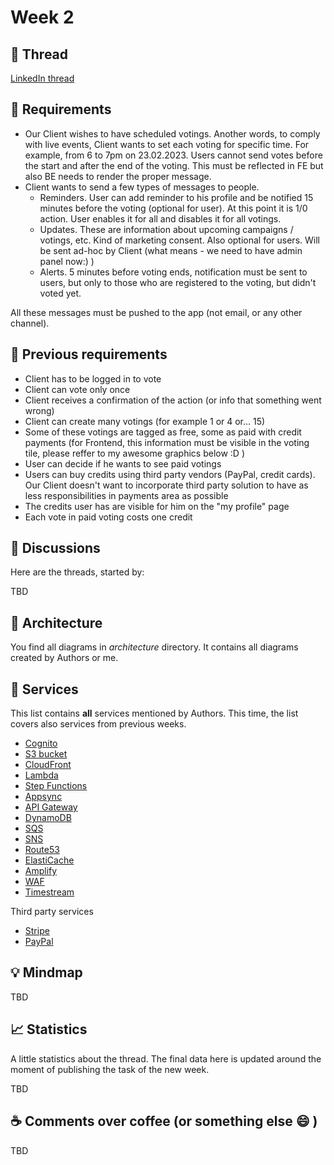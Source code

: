 # Week 2

## :link: Thread

[LinkedIn thread](https://www.linkedin.com/posts/pawelpiwosz_people-thegame-fun-activity-7020494076533706752-dahY)

## :page_with_curl: Requirements

* Our Client wishes to have scheduled votings. Another words, to comply with live events, Client wants to set each voting for specific time. For example, from 6 to 7pm on 23.02.2023. Users cannot send votes before the start and after the end of the voting. This must be reflected in FE but also BE needs to render the proper message.
* Client wants to send a few types of messages to people.
  * Reminders. User can add reminder to his profile and be notified 15 minutes before the voting (optional for user). At this point it is 1/0 action. User enables it for all and disables it for all votings.
  * Updates. These are information about upcoming campaigns / votings, etc. Kind of marketing consent. Also optional for users. Will be sent ad-hoc by Client (what means - we need to have admin panel now:) )
  * Alerts. 5 minutes before voting ends, notification must be sent to users, but only to those who are registered to the voting, but didn't voted yet.

All these messages must be pushed to the app (not email, or any other channel).

## :bookmark_tabs: Previous requirements

* Client has to be logged in to vote
* Client can vote only once
* Client receives a confirmation of the action (or info that something went wrong)
* Client can create many votings (for example 1 or 4 or... 15)
* Some of these votings are tagged as free, some as paid with credit payments (for Frontend, this information must be visible in the voting tile, please reffer to my awesome graphics below :D )
* User can decide if he wants to see paid votings
* Users can buy credits using third party vendors (PayPal, credit cards). Our Client doesn't want to incorporate third party solution to have as less responsibilities in payments area as possible
* The credits user has are visible for him on the "my profile" page
* Each vote in paid voting costs one credit

## :thought_balloon: Discussions

Here are the threads, started by:

TBD

## :triangular_ruler: Architecture

You find all diagrams in *architecture* directory. It contains all diagrams created by Authors or me.

## :hammer: Services

This list contains **all** services mentioned by Authors. This time, the list covers also services from previous weeks.

* [Cognito](https://aws.amazon.com/cognito/)
* [S3 bucket](https://aws.amazon.com/s3/)
* [CloudFront](https://aws.amazon.com/cloudfront/)
* [Lambda](https://aws.amazon.com/lambda/)
* [Step Functions](https://aws.amazon.com/step-functions/)
* [Appsync](https://aws.amazon.com/appsync/)
* [API Gateway](https://aws.amazon.com/api-gateway/)
* [DynamoDB](https://aws.amazon.com/dynamodb/)
* [SQS](https://aws.amazon.com/sqs/)
* [SNS](https://aws.amazon.com/sns/)
* [Route53](https://aws.amazon.com/route53/)
* [ElastiCache](https://aws.amazon.com/elasticache/)
* [Amplify](https://aws.amazon.com/amplify/)
* [WAF](https://aws.amazon.com/waf/)
* [Timestream](https://aws.amazon.com/timestream/)

Third party services

* [Stripe](https://stripe.com/)
* [PayPal](https://www.paypal.com/)

## :bulb: Mindmap

TBD

## :chart_with_upwards_trend: Statistics

A little statistics about the thread. The final data here is updated around the moment of publishing the task of the new week.

TBD

## :coffee: Comments over coffee (or something else :smile: )

TBD
